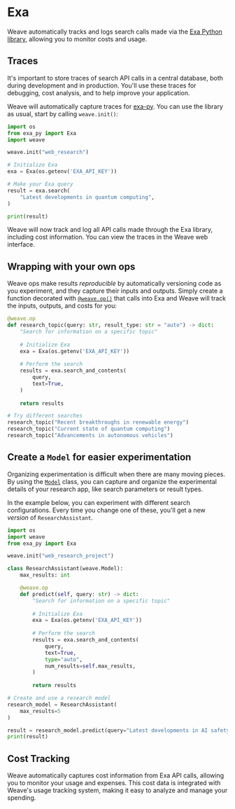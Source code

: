 # Exa

Weave automatically tracks and logs search calls made via the [Exa Python library]( https://github.com/exa-labs/exa-py), allowing you to monitor costs and usage.

## Traces

It's important to store traces of search API calls in a central database, both during development and in production. You'll use these traces for debugging, cost analysis, and to help improve your application.

Weave will automatically capture traces for [exa-py]( https://github.com/exa-labs/exa-py). You can use the library as usual, start by calling `weave.init()`:

```python
import os
from exa_py import Exa
import weave

weave.init("web_research")

# Initialize Exa
exa = Exa(os.getenv('EXA_API_KEY'))

# Make your Exa query
result = exa.search(
    "Latest developments in quantum computing",
)

print(result)
```

Weave will now track and log all API calls made through the Exa library, including cost information. You can view the traces in the Weave web interface.

## Wrapping with your own ops

Weave ops make results *reproducible* by automatically versioning code as you experiment, and they capture their inputs and outputs. Simply create a function decorated with [`@weave.op()`](/guides/tracking/ops) that calls into Exa and Weave will track the inputs, outputs, and costs for you:

```python
@weave.op
def research_topic(query: str, result_type: str = "auto") -> dict:
    "Search for information on a specific topic"
    
    # Initialize Exa
    exa = Exa(os.getenv('EXA_API_KEY'))
    
    # Perform the search
    results = exa.search_and_contents(
        query,
        text=True,
    )
    
    return results

# Try different searches
research_topic("Recent breakthroughs in renewable energy")
research_topic("Current state of quantum computing")
research_topic("Advancements in autonomous vehicles")
```

## Create a `Model` for easier experimentation

Organizing experimentation is difficult when there are many moving pieces. By using the [`Model`](/guides/core-types/models) class, you can capture and organize the experimental details of your research app, like search parameters or result types.

In the example below, you can experiment with different search configurations. Every time you change one of these, you'll get a new _version_ of `ResearchAssistant`.

```python
import os
import weave
from exa_py import Exa

weave.init("web_research_project")

class ResearchAssistant(weave.Model):
    max_results: int

    @weave.op
    def predict(self, query: str) -> dict:
        "Search for information on a specific topic"
        
        # Initialize Exa
        exa = Exa(os.getenv('EXA_API_KEY'))
        
        # Perform the search
        results = exa.search_and_contents(
            query,
            text=True,
            type="auto",
            num_results=self.max_results,
        )
        
        return results

# Create and use a research model
research_model = ResearchAssistant(
    max_results=5
)

result = research_model.predict(query="Latest developments in AI safety")
print(result)
```

## Cost Tracking

Weave automatically captures cost information from Exa API calls, allowing you to monitor your usage and expenses. This cost data is integrated with Weave's usage tracking system, making it easy to analyze and manage your spending.